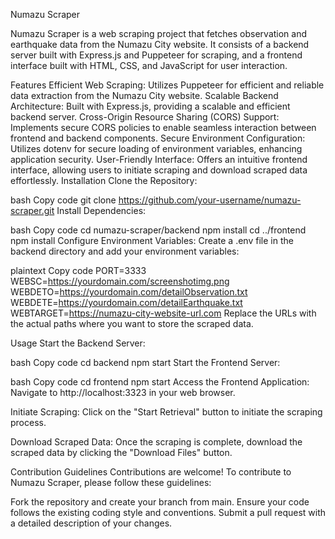 Numazu Scraper

Numazu Scraper is a web scraping project that fetches observation and earthquake data from the Numazu City website. It consists of a backend server built with Express.js and Puppeteer for scraping, and a frontend interface built with HTML, CSS, and JavaScript for user interaction.

Features
Efficient Web Scraping: Utilizes Puppeteer for efficient and reliable data extraction from the Numazu City website.
Scalable Backend Architecture: Built with Express.js, providing a scalable and efficient backend server.
Cross-Origin Resource Sharing (CORS) Support: Implements secure CORS policies to enable seamless interaction between frontend and backend components.
Secure Environment Configuration: Utilizes dotenv for secure loading of environment variables, enhancing application security.
User-Friendly Interface: Offers an intuitive frontend interface, allowing users to initiate scraping and download scraped data effortlessly.
Installation
Clone the Repository:

bash
Copy code
git clone https://github.com/your-username/numazu-scraper.git
Install Dependencies:

bash
Copy code
cd numazu-scraper/backend
npm install
cd ../frontend
npm install
Configure Environment Variables:
Create a .env file in the backend directory and add your environment variables:

plaintext
Copy code
PORT=3333
WEBSC=https://yourdomain.com/screenshotimg.png
WEBDETO=https://yourdomain.com/detailObservation.txt
WEBDETE=https://yourdomain.com/detailEarthquake.txt
WEBTARGET=https://numazu-city-website-url.com
Replace the URLs with the actual paths where you want to store the scraped data.

Usage
Start the Backend Server:

bash
Copy code
cd backend
npm start
Start the Frontend Server:

bash
Copy code
cd frontend
npm start
Access the Frontend Application:
Navigate to http://localhost:3323 in your web browser.

Initiate Scraping:
Click on the "Start Retrieval" button to initiate the scraping process.

Download Scraped Data:
Once the scraping is complete, download the scraped data by clicking the "Download Files" button.

Contribution Guidelines
Contributions are welcome! To contribute to Numazu Scraper, please follow these guidelines:

Fork the repository and create your branch from main.
Ensure your code follows the existing coding style and conventions.
Submit a pull request with a detailed description of your changes.
